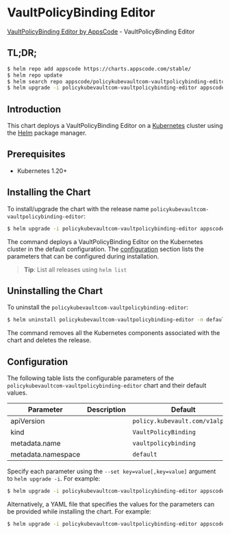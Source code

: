 # VaultPolicyBinding Editor

[VaultPolicyBinding Editor by AppsCode](https://appscode.com) - VaultPolicyBinding Editor

## TL;DR;

```bash
$ helm repo add appscode https://charts.appscode.com/stable/
$ helm repo update
$ helm search repo appscode/policykubevaultcom-vaultpolicybinding-editor --version=v0.26.0
$ helm upgrade -i policykubevaultcom-vaultpolicybinding-editor appscode/policykubevaultcom-vaultpolicybinding-editor -n default --create-namespace --version=v0.26.0
```

## Introduction

This chart deploys a VaultPolicyBinding Editor on a [Kubernetes](http://kubernetes.io) cluster using the [Helm](https://helm.sh) package manager.

## Prerequisites

- Kubernetes 1.20+

## Installing the Chart

To install/upgrade the chart with the release name `policykubevaultcom-vaultpolicybinding-editor`:

```bash
$ helm upgrade -i policykubevaultcom-vaultpolicybinding-editor appscode/policykubevaultcom-vaultpolicybinding-editor -n default --create-namespace --version=v0.26.0
```

The command deploys a VaultPolicyBinding Editor on the Kubernetes cluster in the default configuration. The [configuration](#configuration) section lists the parameters that can be configured during installation.

> **Tip**: List all releases using `helm list`

## Uninstalling the Chart

To uninstall the `policykubevaultcom-vaultpolicybinding-editor`:

```bash
$ helm uninstall policykubevaultcom-vaultpolicybinding-editor -n default
```

The command removes all the Kubernetes components associated with the chart and deletes the release.

## Configuration

The following table lists the configurable parameters of the `policykubevaultcom-vaultpolicybinding-editor` chart and their default values.

|     Parameter      | Description |                  Default                   |
|--------------------|-------------|--------------------------------------------|
| apiVersion         |             | <code>policy.kubevault.com/v1alpha1</code> |
| kind               |             | <code>VaultPolicyBinding</code>            |
| metadata.name      |             | <code>vaultpolicybinding</code>            |
| metadata.namespace |             | <code>default</code>                       |


Specify each parameter using the `--set key=value[,key=value]` argument to `helm upgrade -i`. For example:

```bash
$ helm upgrade -i policykubevaultcom-vaultpolicybinding-editor appscode/policykubevaultcom-vaultpolicybinding-editor -n default --create-namespace --version=v0.26.0 --set apiVersion=policy.kubevault.com/v1alpha1
```

Alternatively, a YAML file that specifies the values for the parameters can be provided while
installing the chart. For example:

```bash
$ helm upgrade -i policykubevaultcom-vaultpolicybinding-editor appscode/policykubevaultcom-vaultpolicybinding-editor -n default --create-namespace --version=v0.26.0 --values values.yaml
```
